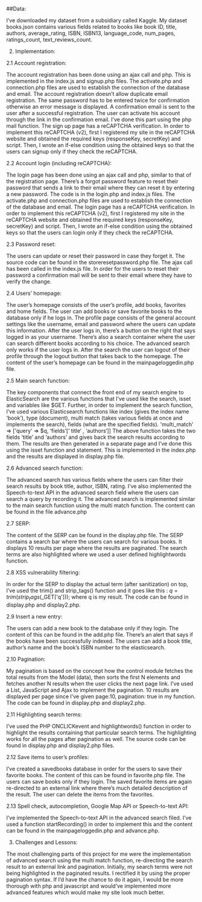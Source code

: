 ##Data:

I’ve downloaded my dataset from a subsidiary called Kaggle. My dataset books.json contains various fields related to books like book ID, title, authors, average_rating, ISBN, ISBN13, language_code, num_pages, ratings_count, text_reviews_count. 

2. Implementation:

2.1 Account registration:

The account registration has been done using an ajax call and php. This is implemented in the index.js and signup.php files. The activate.php and connection.php files are used to establish the connection of the database and email. The account registration doesn’t allow duplicate email registration. The same password has to be entered twice for confirmation otherwise an error message is displayed. A confirmation email is sent to the user after a successful registration. The user can activate his account through the link in the confirmation email. I’ve done this part using the php mail function.
The sign up page has a reCAPTCHA verification. In order to implement this reCAPTCHA (v2), first I registered my site in the reCAPTCHA website and obtained the required keys (responseKey, secretKey) and script. Then, I wrote an if-else condition using the obtained keys so that the users can signup only if they check the reCAPTCHA. 

2.2 Account login (including reCAPTCHA):

The login page has been done using an ajax call and php, similar to that of the registration page. There’s a forgot password feature to reset their password that sends a link to their email where they can reset it by entering a new password. The code is in the login.php and index.js files. The activate.php and connection.php files are used to establish the connection of the database and email. 
The login page has a reCAPTCHA verification. In order to implement this reCAPTCHA (v2), first I registered my site in the reCAPTCHA website and obtained the required keys (responseKey, secretKey) and script. Then, I wrote an if-else condition using the obtained keys so that the users can login only if they check the reCAPTCHA.

2.3 Password reset:

The users can update or reset their password in case they forget it. The source code can be found in the storeresetpassword.php file. The ajax call has been called in the index.js file. In order for the users to reset their password a confirmation mail will be sent to their email where they have to verify the change.

2.4 Users’ homepage:

The user’s homepage consists of the user’s profile, add books, favorites and home fields. The user can add books or save favorite books to the database only if he logs in. The profile page consists of the general account settings like the username, email and password where the users can update this information. After the user logs in, there’s a button on the right that says logged in as your username. There’s also a search container where the user can search different books according to his choice. The advanced search only works if the user logs in. 
After the search the user can logout of their profile through the logout button that takes back to the homepage. The content of the user’s homepage can be found in the mainpageloggedin.php file. 

2.5 Main search function:

The key components that connect the front end of my search engine to ElasticSearch are the various functions
that I’ve used like the search, isset and variables like $GET. Further, in order to implement the search function, I’ve
used various Elasticsearch functions like index (gives the index name ‘book’), type (document), multi match (takes
various fields at once and implements the search), fields (what are the specified fields).
'multi_match' => ['query' => $q, ‘fields’[‘ title‘ , ‘authors‘]]
The above function takes the two fields ‘title’ and ‘authors’ and gives back the search results according to them.
The results are then generated in a separate page and I’ve done this using the isset function and <?php echo ‘ ‘ ?>
statement. This is implemented in the index.php and the results are displayed in display.php file. 

2.6 Advanced search function:

The advanced search has various fields where the users can filter their search results by book title, author, ISBN, rating. I’ve also implemented the Speech-to-text API in the advanced search field where the users can search a query by recording it. The advanced search is implemented similar to the main search function using the multi match function. The content can be found in the file advance.php

2.7 SERP:

The content of the SERP can be found in the display.php file. The SERP contains a search bar where the users can search for various books. It displays 10 results per page where the results are paginated. The search terms are also highlighted where we used a user defined highlightwords function. 

2.8 XSS vulnerability filtering:

In order for the SERP to display the actual term (after sanitization) on top, I’ve used the trim() and strip_tags() function and it goes like this : $q =trim(strip_tags($_GET['q'])); where q is my result. The code can be found in display.php and display2.php.

2.9 Insert a new entry:

The users can add a new book to the database only if they login. The content of this can be found in the add.php file. There’s an alert that says if the books have been successfully indexed. The users can add a book title, author’s name and the book’s ISBN number to the elasticsearch. 

2.10 Pagination:

My pagination is based on the concept how the control module fetches the total results from the Model (data), then sorts the first N elements and fetches another N results when the user clicks the next page link. I’ve used a List, JavaScript and Ajax to implement the pagination. 10 results are displayed per page since I’ve given page:10, pagination: true in my function. The code can be found in display.php and display2.php.

2.11 Highlighting search terms:

I’ve used the PHP ONCLICKevent and highlightwords() function in order to highlight the results containing that particular search terms. The highlighting works for all the pages after pagination as well. The source code can be found in display.php and display2.php files. 

2.12 Save items to user’s profiles:

I’ve created a savedbooks database in order for the users to save their favorite books. The content of this can be found in favorite.php file. The users can save books only if they login.  The saved favorite items are again re-directed to an external link where there’s much detailed description of the result. The user can delete the items from the favorites. 

2.13 Spell check, autocompletion, Google Map API or Speech-to-text API:

I’ve implemented the Speech-to-text API in the advanced search filed. I’ve used a function startRecording() in order to implement this and the content can be found in the mainpageloggedin.php and advance.php. 

3.	Challenges and Lessons:

The most challenging parts of this project for me were the implementation of advanced search using the multi match function, re-directing the search result to an external link and pagination. Initially, my search terms were not being highlighted in the paginated results. I rectified it by using the proper pagination syntax. 
If I’d have the chance to do it again, I would be more thorough with php and javascript and would’ve implemented more advanced features which would make my site look much better.






